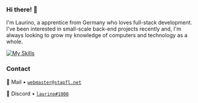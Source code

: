 ### Hi there! 👋
I'm Laurino, a apprentice from Germany who loves full-stack development. I've been interested in small-scale back-end projects recently and, I'm always looking to grow my knowledge of computers and technology as a whole.

[![My Skills](https://skillicons.dev/icons?i=js,nodejs,html,css,idea,visualstudio,vscode,ps,ae,discord)](https://skillicons.dev)

### Contact

📧 Mail • [`webmaster@stapfl.net`](mailto:webmaster@stapfl.net)  

💬 Discord • [`laurino#1008`](https://discord.com/users/842752885602254906) 
